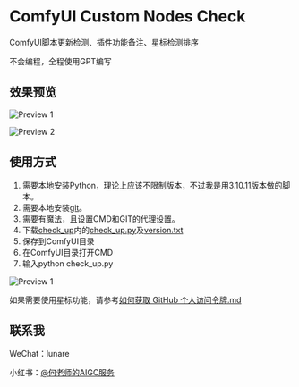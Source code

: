# ComfyUI Custom Nodes Check

ComfyUI脚本更新检测、插件功能备注、星标检测排序

不会编程，全程使用GPT编写

## 效果预览

![Preview 1](https://github.com/msola-ht/Comfyui_custom_nodes_check/blob/8a788e81ea74ddccd2963f29cf1f11917de993d8/img/Preview_1.png)

![Preview 2](https://github.com/msola-ht/Comfyui_custom_nodes_check/blob/8a788e81ea74ddccd2963f29cf1f11917de993d8/img/Preview_2.png)

## 使用方式

1. 需要本地安装Python，理论上应该不限制版本，不过我是用3.10.11版本做的脚本。
2. 需要本地安装[git](https://git-scm.com/)。
3. 需要有魔法，且设置CMD和GIT的代理设置。
4. 下载[check_up](https://github.com/msola-ht/Comfyui_custom_nodes_check/tree/main/check_up)内的[check_up.py](https://github.com/msola-ht/Comfyui_custom_nodes_check/blob/main/check_up/check_up.py)及[version.txt](https://github.com/msola-ht/Comfyui_custom_nodes_check/blob/main/check_up/version.txt)
5. 保存到ComfyUI目录
6. 在ComfyUI目录打开CMD
7. 输入python check_up.py

![Preview 1](https://github.com/msola-ht/Comfyui_custom_nodes_check/blob/615d15b1268aa8f21d4566571296f5e0464e9792/img/PixPin_2024-06-27_16-38-12.png)

如果需要使用星标功能，请参考[如何获取 GitHub 个人访问令牌.md](https://github.com/msola-ht/Comfyui_custom_nodes_check/blob/88022f6d59ae6461229ec44b1952ab8f4c298c54/%E5%A6%82%E4%BD%95%E8%8E%B7%E5%8F%96%20GitHub%20%E4%B8%AA%E4%BA%BA%E8%AE%BF%E9%97%AE%E4%BB%A4%E7%89%8C.md)

## 联系我

WeChat：lunare

小红书：[@何老师的AIGC服务](https://www.xiaohongshu.com/user/profile/5c60f6dd0000000018004dda?xhsshare=CopyLink&appuid=5c60f6dd0000000018004dda&apptime=1719371503)
